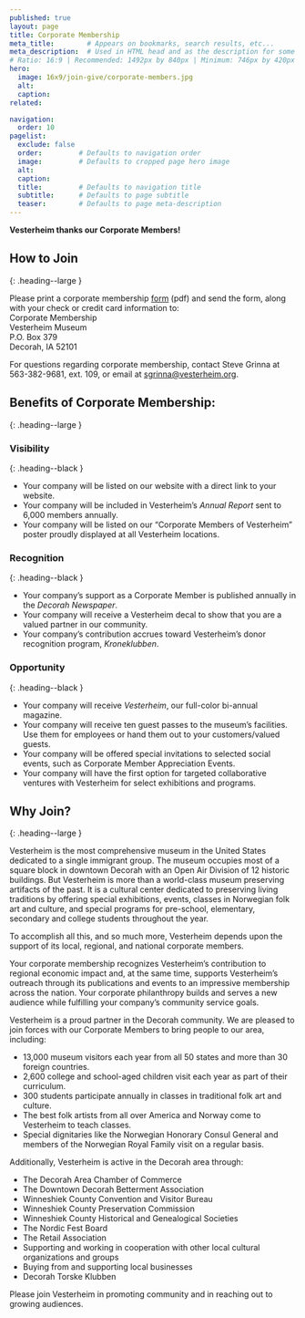 ```yaml
---
published: true
layout: page
title: Corporate Membership
meta_title:        # Appears on bookmarks, search results, etc...
meta_description:  # Used in HTML head and as the description for some search engines
# Ratio: 16:9 | Recommended: 1492px by 840px | Minimum: 746px by 420px
hero:
  image: 16x9/join-give/corporate-members.jpg
  alt:
  caption:
related:

navigation:
  order: 10
pagelist:
  exclude: false
  order:         # Defaults to navigation order  
  image:         # Defaults to cropped page hero image
  alt:
  caption:
  title:         # Defaults to navigation title
  subtitle:      # Defaults to page subtitle
  teaser:        # Defaults to page meta-description
---
```

**Vesterheim thanks our Corporate Members!**

How to Join
-----------
{: .heading--large }

Please print a corporate membership [form](/join-give/membership/forms-pdf/corporate-membership.pdf) (pdf) and send the form, along with your check or credit card information to: <br />
Corporate Membership<br />
Vesterheim Museum<br />
P.O. Box 379<br />
Decorah, IA 52101

For questions regarding corporate membership, contact Steve Grinna at 563-382-9681, ext. 109, or email at [sgrinna@vesterheim.org](mailto:sgrinna@vesterheim.org).

Benefits of Corporate Membership:
---------------------------------
{: .heading--large }

### Visibility
{: .heading--black }

* Your company will be listed on our website with a direct link to your website.
* Your company will be included in Vesterheim’s _Annual Report_ sent to 6,000 members annually.
* Your company will be listed on our “Corporate Members of Vesterheim” poster proudly displayed at all Vesterheim locations.

### Recognition
{: .heading--black }

* Your company’s support as a Corporate Member is published annually in the _Decorah Newspaper_.
* Your company will receive a Vesterheim decal to show that you are a valued partner in our community.
* Your company’s contribution accrues toward Vesterheim’s donor recognition program, _Kroneklubben_.

### Opportunity
{: .heading--black }

* Your company will receive _Vesterheim_, our full-color bi-annual magazine.
* Your company will receive ten guest passes to the museum’s facilities. Use them for employees or hand them out to your customers/valued guests.
* Your company will be offered special invitations to selected social events, such as Corporate Member Appreciation Events.
* Your company will have the first option for targeted collaborative ventures with Vesterheim for select exhibitions and programs.

Why Join?
---------
{: .heading--large }

Vesterheim is the most comprehensive museum in the United States dedicated to a single immigrant group. The museum occupies most of a square block in downtown Decorah with an Open Air Division of 12 historic buildings. But Vesterheim is more than a world-class museum preserving artifacts of the past. It is a cultural center dedicated to preserving living traditions by offering special exhibitions, events, classes in Norwegian folk art and culture, and special programs for pre-school, elementary, secondary and college students throughout the year.

To accomplish all this, and so much more, Vesterheim depends upon the support of its local, regional, and national corporate members.

Your corporate membership recognizes Vesterheim’s contribution to regional economic impact and, at the same time, supports Vesterheim’s outreach through its publications and events to an impressive membership across the nation. Your corporate philanthropy builds and serves a new audience while fulfilling your company’s community service goals.

Vesterheim is a proud partner in the Decorah community. We are pleased to join forces with our Corporate Members to bring people to our area, including:

* 13,000 museum visitors each year from all 50 states and more than 30 foreign countries.
* 2,600 college and school-aged children visit each year as part of their curriculum.
* 300 students participate annually in classes in traditional folk art and culture.
* The best folk artists from all over America and Norway come to Vesterheim to teach classes.
* Special dignitaries like the Norwegian Honorary Consul General and members of the Norwegian Royal Family visit on a regular basis.

Additionally, Vesterheim is active in the Decorah area through:

* The Decorah Area Chamber of Commerce
* The Downtown Decorah Betterment Association
* Winneshiek County Convention and Visitor Bureau
* Winneshiek County Preservation Commission
* Winneshiek County Historical and Genealogical Societies
* The Nordic Fest Board
* The Retail Association
* Supporting and working in cooperation with other local cultural organizations and groups
* Buying from and supporting local businesses
* Decorah Torske Klubben

Please join Vesterheim in promoting community and in reaching out to growing audiences.